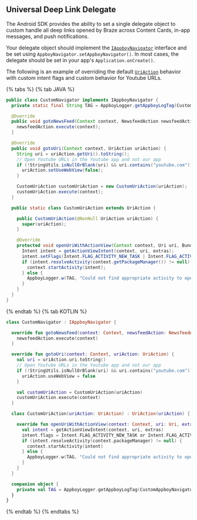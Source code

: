 ## Universal Deep Link Delegate

The Android SDK provides the ability to set a single delegate object to custom handle all deep links opened by Braze across Content Cards, in-app messages, and push notifications.

Your delegate object should implement the [`IAppboyNavigator`][udl-3] interface and be set using `AppboyNavigator.setAppboyNavigator()`. In most cases, the delegate should be set in your app's `Application.onCreate()`.

The following is an example of overriding the default [`UriAction`][udl-1] behavior with custom intent flags and custom behavior for Youtube URLs. 

{% tabs %}
{% tab JAVA %}

```java
public class CustomNavigator implements IAppboyNavigator {
  private static final String TAG = AppboyLogger.getAppboyLogTag(CustomAppboyNavigator.class);

  @Override
  public void gotoNewsFeed(Context context, NewsfeedAction newsfeedAction) {
    newsfeedAction.execute(context);
  }

  @Override
  public void gotoUri(Context context, UriAction uriAction) {
    String uri = uriAction.getUri().toString();
    // Open Youtube URLs in the Youtube app and not our app
    if (!StringUtils.isNullOrBlank(uri) && uri.contains("youtube.com")) {
      uriAction.setUseWebView(false);
    }

    CustomUriAction customUriAction = new CustomUriAction(uriAction);
    customUriAction.execute(context);
  }

  public static class CustomUriAction extends UriAction {

    public CustomUriAction(@NonNull UriAction uriAction) {
      super(uriAction);
    }

    @Override
    protected void openUriWithActionView(Context context, Uri uri, Bundle extras) {
      Intent intent = getActionViewIntent(context, uri, extras);
      intent.setFlags(Intent.FLAG_ACTIVITY_NEW_TASK | Intent.FLAG_ACTIVITY_CLEAR_TOP | Intent.FLAG_ACTIVITY_SINGLE_TOP);
      if (intent.resolveActivity(context.getPackageManager()) != null) {
        context.startActivity(intent);
      } else {
        AppboyLogger.w(TAG, "Could not find appropriate activity to open for deep link " + uri + ".");
      }
    }
  }
}
```

{% endtab %}
{% tab KOTLIN %}

```kotlin
class CustomNavigator : IAppboyNavigator {

  override fun gotoNewsFeed(context: Context, newsfeedAction: NewsfeedAction) {
    newsfeedAction.execute(context)
  }

  override fun gotoUri(context: Context, uriAction: UriAction) {
    val uri = uriAction.uri.toString()
    // Open Youtube URLs in the Youtube app and not our app
    if (!StringUtils.isNullOrBlank(uri) && uri.contains("youtube.com")) {
      uriAction.useWebView = false
    }

    val customUriAction = CustomUriAction(uriAction)
    customUriAction.execute(context)
  }

  class CustomUriAction(uriAction: UriAction) : UriAction(uriAction) {

    override fun openUriWithActionView(context: Context, uri: Uri, extras: Bundle) {
      val intent = getActionViewIntent(context, uri, extras)
      intent.flags = Intent.FLAG_ACTIVITY_NEW_TASK or Intent.FLAG_ACTIVITY_CLEAR_TOP or Intent.FLAG_ACTIVITY_SINGLE_TOP
      if (intent.resolveActivity(context.packageManager) != null) {
        context.startActivity(intent)
      } else {
        AppboyLogger.w(TAG, "Could not find appropriate activity to open for deep link $uri.")
      }
    }
  }

  companion object {
    private val TAG = AppboyLogger.getAppboyLogTag(CustomAppboyNavigator::class.java)
  }
}
```

{% endtab %}
{% endtabs %}

[udl-1]: https://appboy.github.io/appboy-android-sdk/javadocs/com/appboy/ui/actions/UriAction.html
[udl-2]: https://github.com/Appboy/appboy-android-sdk/blob/master/CHANGELOG.md#200
[udl-3]: https://appboy.github.io/appboy-android-sdk/javadocs/com/appboy/IAppboyNavigator.html
[udl-4]: https://appboy.github.io/appboy-android-sdk/javadocs/com/appboy/ui/AppboyNavigator.html#setAppboyNavigator-com.appboy.IAppboyNavigator-

